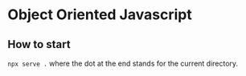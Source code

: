 # Object Oriented Javascript 

## How to start

`npx serve .` where the dot at the end stands for the current directory.




